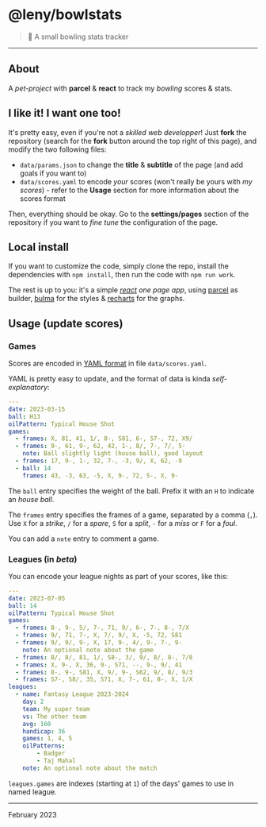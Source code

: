 # @leny/bowlstats

> 🎳 A small bowling stats tracker

* * *

## About

A *pet-project* with **parcel** & **react** to track my _bowling_ scores & stats.

## I like it! I want one too!

It's pretty easy, even if you're not a _skilled web developper_!
Just **fork** the repository (search for the **fork** button around the top right of this page), and modify the two following files:

- `data/params.json` to change the **title** & **subtitle** of the page (and add goals if you want to)
- `data/scores.yaml` to encode _your_ scores (won't really be yours with _my scores_) - refer to the **Usage** section for more information about the scores format

Then, everything should be okay.
Go to the **settings/pages** section of the repository if you want to *fine tune* the configuration of the page.

## Local install

If you want to customize the code, simply clone the repo, install the dependencies with `npm install`, then run the code with `npm run work`.

The rest is up to you: it's a simple _[react](https://react.dev/) one page app_, using [parcel](https://parceljs.org/) as builder, [bulma](https://bulma.io/) for the styles & [recharts](https://recharts.org/) for the graphs.

## Usage (update scores)

### Games

Scores are encoded in [YAML format](https://en.wikipedia.org/wiki/YAML) in file `data/scores.yaml`.

YAML is pretty easy to update, and the format of data is kinda *self-explanatory*:

```yaml
---
date: 2023-03-15
ball: H13
oilPattern: Typical House Shot
games:
  - frames: X, 81, 41, 1/, 8-, S81, 6-, S7-, 72, X9/
  - frames: 9-, 61, 9-, 62, 42, 1-, 8/, 7-, 7/, 5-
    note: Ball slightly light (house ball), good layout
  - frames: 17, 9-, 1-, 32, 7-, -3, 9/, X, 62, -9
  - ball: 14
    frames: 43, -3, 63, -5, X, 9-, 72, 5-, X, 9-
```

The `ball` entry specifies the weight of the ball. Prefix it with an `H` to indicate an _house ball_.

The `frames` entry specifies the frames of a game, separated by a comma (`,`).
Use `X` for a *strike*, `/` for a *spare*, `S` for a *split*, `-` for a *miss* or `F` for a *foul*.

You can add a `note` entry to comment a game.

### Leagues (in _beta_)

You can encode your league nights as part of your scores, like this:

```yaml
---
date: 2023-07-05
ball: 14
oilPattern: Typical House Shot
games:
  - frames: 8-, 9-, 5/, 7-, 71, 9/, 6-, 7-, 8-, 7/X    
  - frames: 9/, 71, 7-, X, 7/, 9/, X, -5, 72, S81    
  - frames: 9/, 9/, 9-, X, 17, 9-, 4/, 9-, 7-, 9-
    note: An optional note about the game
  - frames: 8/, 8/, 81, 1/, S8-, 3/, 9/, 8/, 8-, 7/8    
  - frames: X, 9-, X, 36, 9-, S71, --, 9-, 9/, 41    
  - frames: 8-, 9-, S81, X, 9/, 9-, S62, 9/, 8/, 9/3
  - frames: S7-, S8/, 35, S71, X, 7-, 61, 8-, X, 1/X
leagues:
  - name: Fantasy League 2023-2024
    day: 2
    team: My super team
    vs: The other team
    avg: 160
    handicap: 36
    games: 1, 4, 5
    oilPatterns:
    	- Badger
    	- Taj Mahal
    note: An optional note about the match
```

`leagues.games` are indexes (starting at `1`) of the days' games to use in named league.

* * *

February 2023
